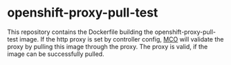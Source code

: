 # openshift-proxy-pull-test
This repository contains the Dockerfile building the openshift-proxy-pull-test image.  If the http proxy is set by controller config,  [MCO](https://github.com/openshift/machine-config-operator) will validate the proxy by pulling this image through the proxy.  The proxy is valid, if the image can be successfully pulled.
